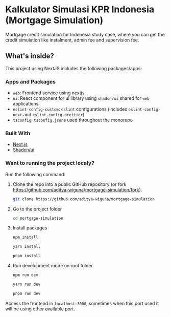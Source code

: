 # Kalkulator Simulasi KPR Indonesia (Mortgage Simulation)
Mortgage credit simulation for Indonesia study case, where you can get the credit simulation like instalment, admin fee and supervision fee.

## What's inside?

This project using NextJS includes the following packages/apps:

### Apps and Packages

- `web`: Frontend service using nextjs
- `ui`: React component for ui library using `shadcn/ui` shared for `web` applications
- `eslint-config-custom`: `eslint` configurations (includes `eslint-config-next` and `eslint-config-prettier`)
- `tsconfig`: `tsconfig.json`s used throughout the monorepo

### Built With

- [Next.js](https://nextjs.org/)
- [Shadcn/ui](https://ui.shadcn.com/)

### Want to running the project localy?

Run the following command:

1. Clone the repo into a public GitHub repository (or fork https://github.com/aditya-wiguna/mortgage-simulation/fork).

   ```sh
   git clone https://github.com/aditya-wiguna/mortgage-simulation
   ```

2. Go to the project folder

   ```sh
   cd mortgage-simulation
   ```

3. Install packages

   ```sh
   npm install

   yarn install

   pnpm install
   ```

4. Run development mode on root folder

   ```sh
   npm run dev

   yarn run dev

   pnpm run dev
   ```

Access the frontend in `localhost:3000`, sometimes when this port used it will be using other available port.
